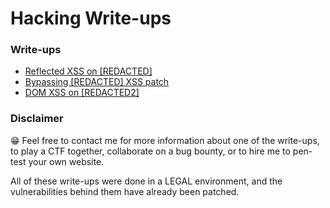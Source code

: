 # Hacking Write-ups

### Write-ups

- [Reflected XSS on \[REDACTED\]](XSS_%5BREDACTED%5D.md)
- [Bypassing \[REDACTED\] XSS patch](XSS_%5BREDACTED%5D_2.md)
- [DOM XSS on \[REDACTED2\]](XSS_%5BREDACTED2%5D.md)

### Disclaimer

😁 Feel free to contact me for more information about one of the write-ups, to play a CTF together,
collaborate on a bug bounty, or to hire me to pen-test your own website.

All of these write-ups were done in a LEGAL environment, and the vulnerabilities behind them have already
been patched.
